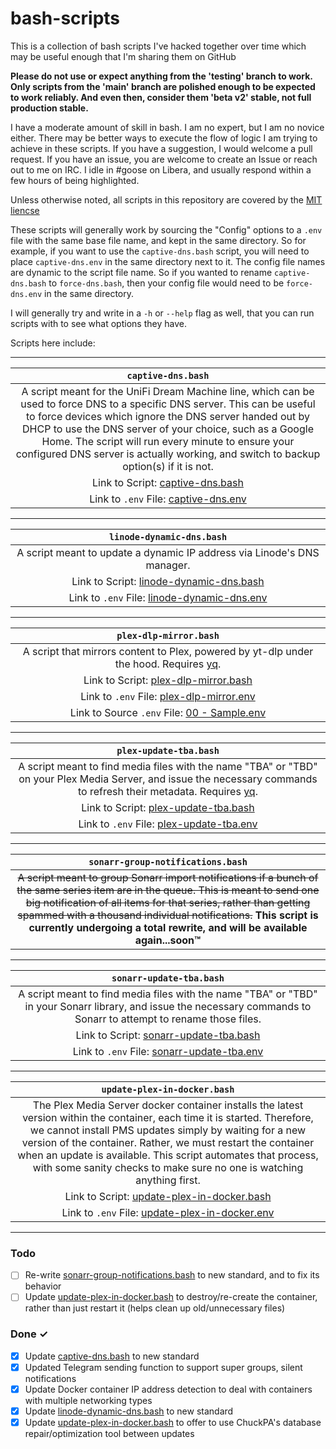 # bash-scripts

This is a collection of bash scripts I've hacked together over time which may be useful enough that I'm sharing them on GitHub

**Please do not use or expect anything from the 'testing' branch to work. Only scripts from the 'main' branch are polished enough to be expected to work reliably. And even then, consider them 'beta v2' stable, not full production stable.**

I have a moderate amount of skill in bash. I am no expert, but I am no novice either. There may be better ways to execute the flow of logic I am trying to achieve in these scripts. If you have a suggestion, I would welcome a pull request. If you have an issue, you are welcome to create an Issue or reach out to me on IRC. I idle in #goose on Libera, and usually respond within a few hours of being highlighted.

Unless otherwise noted, all scripts in this repository are covered by the [MIT liencse](https://github.com/goose-ws/bash-scripts/blob/main/LICENSE)

These scripts will generally work by sourcing the "Config" options to a `.env` file with the same base file name, and kept in the same directory. So for example, if you want to use the `captive-dns.bash` script, you will need to place `captive-dns.env` in the same directory next to it. The config file names are dynamic to the script file name. So if you wanted to rename `captive-dns.bash` to `force-dns.bash`, then your config file would need to be `force-dns.env` in the same directory.

I will generally try and write in a `-h` or `--help` flag as well, that you can run scripts with to see what options they have.

Scripts here include:

---

| `captive-dns.bash` |
| :---: |
| A script meant for the UniFi Dream Machine line, which can be used to force DNS to a specific DNS server. This can be useful to force devices which ignore the DNS server handed out by DHCP to use the DNS server of your choice, such as a Google Home. The script will run every minute to ensure your configured DNS server is actually working, and switch to backup option(s) if it is not. |
| Link to Script: [captive-dns.bash](https://github.com/goose-ws/bash-scripts/blob/main/captive-dns.bash) |
| Link to `.env` File: [captive-dns.env](https://github.com/goose-ws/bash-scripts/blob/main/captive-dns.env.example) |

---

| `linode-dynamic-dns.bash` |
| :---: |
| A script meant to update a dynamic IP address via Linode's DNS manager. |
| Link to Script: [linode-dynamic-dns.bash](https://github.com/goose-ws/bash-scripts/blob/main/linode-dynamic-dns.bash) |
| Link to `.env` File: [linode-dynamic-dns.env](https://github.com/goose-ws/bash-scripts/blob/main/linode-dynamic-dns.env.example) |

---

| `plex-dlp-mirror.bash` |
| :---: |
| A script that mirrors content to Plex, powered by yt-dlp under the hood. Requires [yq](https://github.com/mikefarah/yq). |
| Link to Script: [plex-dlp-mirror.bash](https://github.com/goose-ws/bash-scripts/blob/main/plex-dlp-mirror.bash) |
| Link to `.env` File: [plex-dlp-mirror.env](https://github.com/goose-ws/bash-scripts/blob/main/plex-dlp-mirror.env.example) |
| Link to Source `.env` File: [00 - Sample.env](https://github.com/goose-ws/bash-scripts/blob/main/plex-dlp-mirror.sources/00%20-%20Sample.env.example) |

---

| `plex-update-tba.bash` |
| :---: |
| A script meant to find media files with the name "TBA" or "TBD" on your Plex Media Server, and issue the necessary commands to refresh their metadata. Requires [yq](https://github.com/mikefarah/yq). |
| Link to Script: [plex-update-tba.bash](https://github.com/goose-ws/bash-scripts/blob/main/plex-update-tba.bash) |
| Link to `.env` File: [plex-update-tba.env](https://github.com/goose-ws/bash-scripts/blob/main/plex-update-tba.env.example) |

---

| `sonarr-group-notifications.bash` |
| :---: |
| ~~A script meant to group Sonarr import notifications if a bunch of the same series item are in the queue. This is meant to send one big notification of all items for that series, rather than getting spammed with a thousand individual notifications.~~ **This script is currently undergoing a total rewrite, and will be available again...soon™** |

---

| `sonarr-update-tba.bash` |
| :---: |
| A script meant to find media files with the name "TBA" or "TBD" in your Sonarr library, and issue the necessary commands to Sonarr to attempt to rename those files. |
| Link to Script: [sonarr-update-tba.bash](https://github.com/goose-ws/bash-scripts/blob/main/sonarr-update-tba.bash) |
| Link to `.env` File: [sonarr-update-tba.env](https://github.com/goose-ws/bash-scripts/blob/main/sonarr-update-tba.env.example) |

---

| `update-plex-in-docker.bash` |
| :---: |
| The Plex Media Server docker container installs the latest version within the container, each time it is started. Therefore, we cannot install PMS updates simply by waiting for a new version of the container. Rather, we must restart the container when an update is available. This script automates that process, with some sanity checks to make sure no one is watching anything first. |
| Link to Script: [update-plex-in-docker.bash](https://github.com/goose-ws/bash-scripts/blob/main/update-plex-in-docker.bash) |
| Link to `.env` File: [update-plex-in-docker.env](https://github.com/goose-ws/bash-scripts/blob/main/update-plex-in-docker.env.example) |

---

### Todo

- [ ] Re-write [sonarr-group-notifications.bash](https://github.com/goose-ws/bash-scripts/blob/main/sonarr-group-notifications.bash) to new standard, and to fix its behavior
- [ ] Update [update-plex-in-docker.bash](https://github.com/goose-ws/bash-scripts/blob/main/update-plex-in-docker.bash) to destroy/re-create the container, rather than just restart it (helps clean up old/unnecessary files)

### Done ✓

- [x] Update [captive-dns.bash](https://github.com/goose-ws/bash-scripts/blob/main/captive-dns.bash) to new standard
- [x] Updated Telegram sending function to support super groups, silent notifications
- [x] Update Docker container IP address detection to deal with containers with multiple networking types
- [x] Update [linode-dynamic-dns.bash](https://github.com/goose-ws/bash-scripts/blob/main/linode-dynamic-dns.bash) to new standard
- [x] Update [update-plex-in-docker.bash](https://github.com/goose-ws/bash-scripts/blob/main/update-plex-in-docker.bash) to offer to use ChuckPA's database repair/optimization tool between updates
